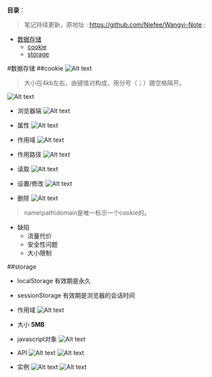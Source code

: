 **目录**：

>笔记持续更新，原地址 : https://github.com/Niefee/Wangyi-Note ;

<ul>
<li><a href="#数据存储">数据存储</a><ul>
<li><a href="#cookie">cookie</a></li>
<li><a href="#storage">storage</a></li>
</ul>
</li>
</ul>

#数据存储
##cookie
![Alt text](img/1435566665013.png)
>大小在4kb左右，由键值对构成，用分号（；）跟空格隔开。

![Alt text](img/1435566763070.png)
 
 - 浏览器端
![Alt text](img/1435566820356.png)

 - 属性
![Alt text](img/1435566879211.png)

 - 作用域
![Alt text](img/1435566927701.png)

 - 作用路径
![Alt text](img/1435566984167.png)

 - 读取
![Alt text](img/1435567019263.png)

 - 设置/修改
![Alt text](img/1435567051417.png)

 - 删除
![Alt text](img/1435567083597.png)
>name\path\domain是唯一标示一个cookie的。


 - 缺陷
	 - 流量代价
	 - 安全性问题
	 - 大小限制

##storage
 - localStorage
	有效期是永久
	
 - sessionStorage
	有效期是浏览器的会话时间

 - 作用域
![Alt text](img/1435567531871.png)

 - 大小
**5MB**

 - javascript对象
![Alt text](img/1435567592308.png)

 - API
![Alt text](img/1435567640899.png)
![Alt text](img/1435567665110.png)

 - 实例
![Alt text](img/1435573196087.png)
![Alt text](img/1435573246386.png)

